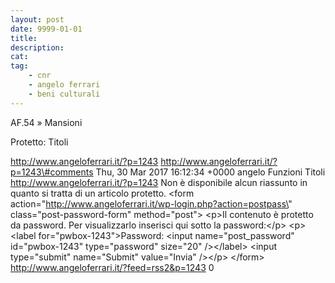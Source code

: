 ```yaml
---
layout: post
date: 9999-01-01
title:
description:
cat:
tag:
    - cnr
    - angelo ferrari
    - beni culturali
---
```

AF.54 » Mansioni

Protetto: Titoli

http://www.angeloferrari.it/?p=1243 http://www.angeloferrari.it/?p=1243\#comments Thu, 30 Mar 2017 16:12:34 +0000 angelo Funzioni Titoli http://www.angeloferrari.it/?p=1243 Non è disponibile alcun riassunto in quanto si tratta di un articolo protetto. \<form action=\"http://www.angeloferrari.it/wp-login.php?action=postpass\" class=\"post-password-form\" method=\"post\"\> \<p\>Il contenuto è protetto da password. Per visualizzarlo inserisci qui sotto la password:\</p\> \<p\>\<label for=\"pwbox-1243\"\>Password: \<input name=\"post\_password\" id=\"pwbox-1243\" type=\"password\" size=\"20\" /\>\</label\> \<input type=\"submit\" name=\"Submit\" value=\"Invia\" /\>\</p\> \</form\> http://www.angeloferrari.it/?feed=rss2&p=1243 0

